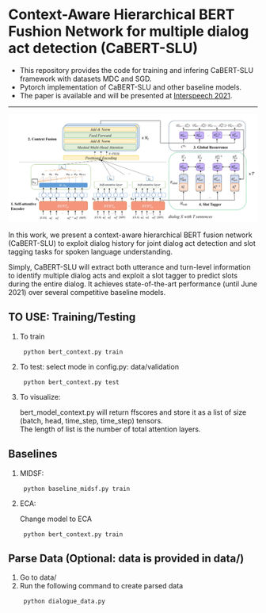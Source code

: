 # Context-Aware Hierarchical BERT Fushion Network for multiple dialog act detection (CaBERT-SLU)

* This repository provides the code for training and infering CaBERT-SLU framework with datasets MDC and SGD.
* Pytorch implementation of CaBERT-SLU and other baseline models.
* The paper is available and will be presented at [Interspeech 2021](https://www.interspeech2021.org/).

---

![Alt text](model.jpg)

In this work, we present a context-aware hierarchical BERT fusion network (CaBERT-SLU) to exploit dialog history for joint dialog act detection and slot tagging tasks for spoken language understanding.

Simply, CaBERT-SLU will extract both utterance and turn-level information to identify multiple dialog acts and exploit a slot tagger to predict slots during the entire dialog. It achieves state-of-the-art performance (until June 2021) over several competitive baseline models.




## TO USE: Training/Testing

1. To train
    >
        python bert_context.py train

2. To test: select mode in config.py: data/validation
    >
        python bert_context.py test 

3. To visualize:

    bert_model_context.py will return ffscores and store it as a list of size (batch, head, time_step, time_step) tensors. <br>
    The length of list is the number of total attention layers.

## Baselines

1. MIDSF:
    >
        python baseline_midsf.py train

2. ECA:

    Change model to ECA
    >
        python bert_context.py train

## Parse Data (Optional: data is provided in data/)

1. Go to data/
2. Run the following command to create parsed data
    >
        python dialogue_data.py



    
